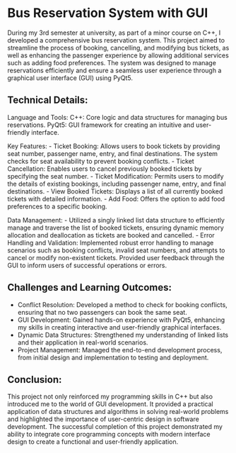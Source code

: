 # Bus Reservation System with GUI
During my 3rd semester at university, as part of a minor course on C++, I developed a comprehensive bus reservation system. This project aimed to streamline the process of booking, cancelling, and modifying bus tickets, as well as enhancing the passenger experience by allowing additional services such as adding food preferences. The system was designed to manage reservations efficiently and ensure a seamless user experience through a graphical user interface (GUI) using PyQt5.

## Technical Details:

  Language and Tools:
    C++: Core logic and data structures for managing bus reservations.
    PyQt5: GUI framework for creating an intuitive and user-friendly interface.

  Key Features:
    - Ticket Booking: Allows users to book tickets by providing seat number, passenger name, entry, and final destinations. The system checks for seat availability to prevent booking conflicts.
    - Ticket Cancellation: Enables users to cancel previously booked tickets by specifying the seat number.
    - Ticket Modification: Permits users to modify the details of existing bookings, including passenger name, entry, and final destinations.
    - View Booked Tickets: Displays a list of all currently booked tickets with detailed information.
    - Add Food: Offers the option to add food preferences to a specific booking.

  Data Management:
    - Utilized a singly linked list data structure to efficiently manage and traverse the list of booked tickets, ensuring dynamic memory allocation and deallocation as tickets are booked and
    cancelled.
    - Error Handling and Validation:
      Implemented robust error handling to manage scenarios such as booking conflicts, invalid seat numbers, and attempts to cancel or modify non-existent tickets.
      Provided user feedback through the GUI to inform users of successful operations or errors.


## Challenges and Learning Outcomes:

  - Conflict Resolution: Developed a method to check for booking conflicts, ensuring that no two passengers can book the same seat.
  - GUI Development: Gained hands-on experience with PyQt5, enhancing my skills in creating interactive and user-friendly graphical interfaces.
  - Dynamic Data Structures: Strengthened my understanding of linked lists and their application in real-world scenarios.
  - Project Management: Managed the end-to-end development process, from initial design and implementation to testing and deployment.

## Conclusion:
This project not only reinforced my programming skills in C++ but also introduced me to the world of GUI development. It provided a practical application of data structures and algorithms in solving real-world problems and highlighted the importance of user-centric design in software development. The successful completion of this project demonstrated my ability to integrate core programming concepts with modern interface design to create a functional and user-friendly application.

